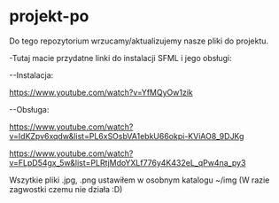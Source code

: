 # projekt-po


Do tego repozytorium wrzucamy/aktualizujemy nasze pliki do projektu.

-Tutaj macie przydatne linki do instalacji SFML i jego obsługi:

--Instalacja:

https://www.youtube.com/watch?v=YfMQyOw1zik


--Obsługa: 

https://www.youtube.com/watch?v=IdKZpv6xqdw&list=PL6xSOsbVA1ebkU66okpi-KViAO8_9DJKg

https://www.youtube.com/watch?v=FLpD54gx_5w&list=PLRtjMdoYXLf776y4K432eL_qPw4na_py3

Wszytkie pliki .jpg, .png ustawiłem w osobnym katalogu ~/img (W razie zagwostki czemu nie działa :D)
